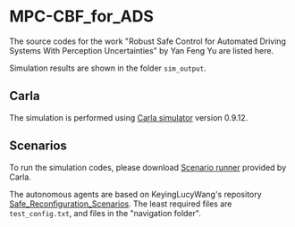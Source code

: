 # MPC-CBF_for_ADS

The source codes for the work "Robust Safe Control for Automated Driving Systems With Perception Uncertainties" by Yan Feng Yu are listed here.

Simulation results are shown in the folder `sim_output`.

## Carla

The simulation is performed using [Carla simulator](https://github.com/carla-simulator/carla) version 0.9.12.

## Scenarios

To run the simulation codes, please download [Scenario runner](https://github.com/carla-simulator/scenario_runner) provided by Carla.

The autonomous agents are based on KeyingLucyWang's repository [Safe_Reconfiguration_Scenarios](https://github.com/KeyingLucyWang/Safe_Reconfiguration_Scenarios). The least required files are `test_config.txt`, and files in the "navigation folder".
